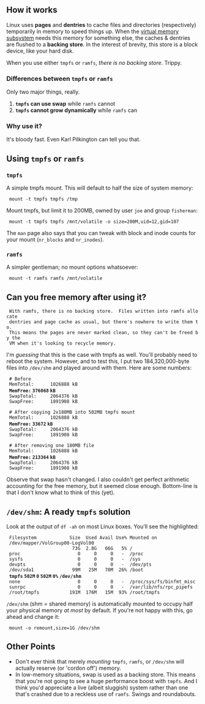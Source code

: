 How it works
------------

Linux uses **pages** and **dentries** to cache files and directories
(respectively) temporarily in memory to speed things up. When the
[virtual memory
subsystem](http://www.redhat.com/magazine/001nov04/features/vm/) needs
this memory for something else, the caches & dentries are flushed to a
**backing store**. In the interest of brevity, this store is a block
device, like your hard disk.

When you use either `tmpfs` or `ramfs`, *there is no backing store*.
Trippy.

### Differences between `tmpfs` or `ramfs`

Only two major things, really.

1.  **`tmpfs` can use swap** while `ramfs` cannot
2.  **`tmpfs` cannot grow dynamically** while `ramfs` can

### Why use it?

It's bloody fast. Even Karl Pilkington can tell you that.

Using `tmpfs` or `ramfs`
------------------------

### `tmpfs`

A simple tmpfs mount. This will default to half the size of system
memory:

` mount -t tmpfs tmpfs /tmp`

Mount tmpfs, but limit it to 200MB, owned by user `joe` and group
`fisherman`:

` mount -t tmpfs tmpfs /mnt/volatile -o size=200M,uid=12,gid=107`

The `man` page also says that you can tweak with block and inode counts
for your mount (`nr_blocks` and `nr_inodes`).

### `ramfs`

A simpler gentleman; no mount options whatsoever:

` mount -t ramfs ramfs /mnt/volatile`

Can you free memory after using it?
-----------------------------------

` With ramfs, there is no backing store.  Files written into ramfs allocate`  
` dentries and page cache as usual, but there's nowhere to write them to.`  
` This means the pages are never marked clean, so they can't be freed by the`  
` VM when it's looking to recycle memory.`

I'm *guessing* that this is the case with tmpfs as well. You'll probably
need to reboot the system. However, and to test this, I put two
184,320,000-byte files into `/dev/shm` and played around with them. Here
are some numbers:

` # Before `  
` MemTotal:      1026888 kB`  
` `**`MemFree:` `376068` `kB`**  
` SwapTotal:     2064376 kB`  
` SwapFree:      1891908 kB`  
` `  
` # After copying 2x180MB into 502MB tmpfs mount`  
` MemTotal:      1026888 kB`  
` `**`MemFree:` `33672` `kB`**  
` SwapTotal:     2064376 kB`  
` SwapFree:      1891908 kB`  
` `  
` # After removing one 180MB file`  
` MemTotal:      1026888 kB`  
` `**`MemFree:` `213364` `kB`**  
` SwapTotal:     2064376 kB`  
` SwapFree:      1891908 kB`

Observe that swap hasn't changed. I also couldn't get perfect arithmetic
accounting for the free memory, but it seemed close enough. Bottom-line
is that I don't know what to think of this (yet).

`/dev/shm`: A ready `tmpfs` solution
------------------------------------

Look at the output of `df -ah` on most Linux boxes. You'll see the
highlighted:

` Filesystem            Size  Used Avail Use% Mounted on`  
` /dev/mapper/VolGroup00-LogVol00`  
`                        73G  2.8G   66G   5% /`  
` proc                     0     0     0   -  /proc`  
` sysfs                    0     0     0   -  /sys`  
` devpts                   0     0     0   -  /dev/pts`  
` /dev/sda1              99M   25M   70M  26% /boot`  
` `**`tmpfs` `502M` `0` `502M` `0%` `/dev/shm`**  
` none                     0     0     0   -  /proc/sys/fs/binfmt_misc`  
` sunrpc                   0     0     0   -  /var/lib/nfs/rpc_pipefs`  
` /root/tmpfs           191M  176M   15M  93% /root/tmpfs`

`/dev/shm` (shm = shared memory) is automatically mounted to occupy half
your physical memory *at most* by default. If you're not happy with
this, go ahead and change it:

` mount -o remount,size=1G /dev/shm`

Other Points
------------

-   Don't ever think that merely *mounting* `tmpfs`, `ramfs`, or
    `/dev/shm` will actually reserve (or 'cordon off') memory.
-   In low-memory situations, swap is used as a backing store. This
    means that you're not going to see a huge performance boost with
    `tmpfs`. And I think you'd appreciate a live (albeit sluggish)
    system rather than one that's crashed due to a reckless use of
    `ramfs`. Swings and roundabouts.
